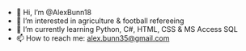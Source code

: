 - 👋 Hi, I’m @AlexBunn18
- 👀 I’m interested in agriculture & football refereeing
- 🌱 I’m currently learning Python, C#, HTML, CSS & MS Access SQL
- 📫 How to reach me: alex.bunn35@gmail.com

<!---
AlexBunn18/AlexBunn18 is a ✨ special ✨ repository because its `README.md` (this file) appears on your GitHub profile.
You can click the Preview link to take a look at your changes.
--->

